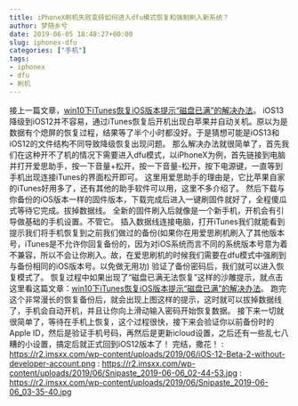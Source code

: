 ```yaml
---
title: iPhoneX刷机失败变砖如何进入dfu模式恢复和强制刷入新系统？
author: 梦随乡兮
date: 2019-06-05 18:48:27+00:00
slug: iphonex-dfu
categories: ["手机"]
tags:
- iphonex
- dfu
- 刷机
---
```

接上一篇文章，<a href="https://imsxx.com/itunes-ios.html" target="_blank" rel="noopener noreferrer">win10下iTunes恢复iOS版本提示“磁盘已满”的解决办法</a>。
iOS13降级到iOS12并不容易，通过iTunes恢复后开机出现白苹果并自动关机。原以为是数据有个熄屏的恢复过程，结果等了半个小时都没好。于是猜想可能是iOS13和iOS12的文件结构不同导致降级恢复出现问题。
那么解决办法就很简单了，首先我们在这种开不了机的情况下需要进入dfu模式，以iPhoneX为例，首先链接到电脑并打开爱思助手，按一下音量+松开，按一下音量-松开，按下电源键，一直等到手机出现连接iTunes的界面松开即可。
这里用爱思助手的理由是，它比苹果自家的iTunes好用多了，还有其他的助手软件可以用，这里不多介绍了。
然后下载与你备份的iOS版本一样的固件版本，下载完成后进入一键刷固件就好了，全程傻瓜式等待它完成。拔掉数据线。
全新的固件刷入后就像是一个新手机，开机会有引导做基础的手机设置。不管它。
插入数据线连接电脑，打开iTunes我们就能看到提示我们将手机恢复到之前我们做过的备份(如果你在用爱思刷机刷入了其他版本号，iTunes是不允许你回复备份的，因为对iOS系统而言不同的系统版本号意为着不兼容，所以不会让你刷入。故，在爱思刷机的时候我们需要在dfu模式中强刷到与备份相同的iOS版本号。以免做无用功)
验证了备份密码后，我们就可以进入恢复模式了。
恢复过程中如果出现了“磁盘已满无法恢复”这样的沙雕提示，就点击这里看这篇文章：<a href="https://imsxx.com/itunes-ios.html" target="_blank" rel="noopener noreferrer">win10下iTunes恢复iOS版本提示“磁盘已满”的解决办法</a>。
跑完这个非常漫长的恢复备份后，就会出现上图这样的提示，这时就可以拔掉数据线了，手机会自动开机，并且让你向上滑动输入密码开始恢复数据。
接下来一切就很简单了，等待在手机上恢复，这个过程很快，接下来会验证你以前备份时的Apple ID，然后是验证手机号码，再然后是更新icloud设置，之后还有一些乱七八糟的小设置，搞定后就正式回到iOS12版本了！
完结，撒花！
: https://r2.imsxx.com/wp-content/uploads/2019/06/iOS-12-Beta-2-without-developer-account.png
: https://r2.imsxx.com/wp-content/uploads/2019/06/Snipaste_2019-06-06_02-44-53.jpg
: https://r2.imsxx.com/wp-content/uploads/2019/06/Snipaste_2019-06-06_03-35-40.jpg
